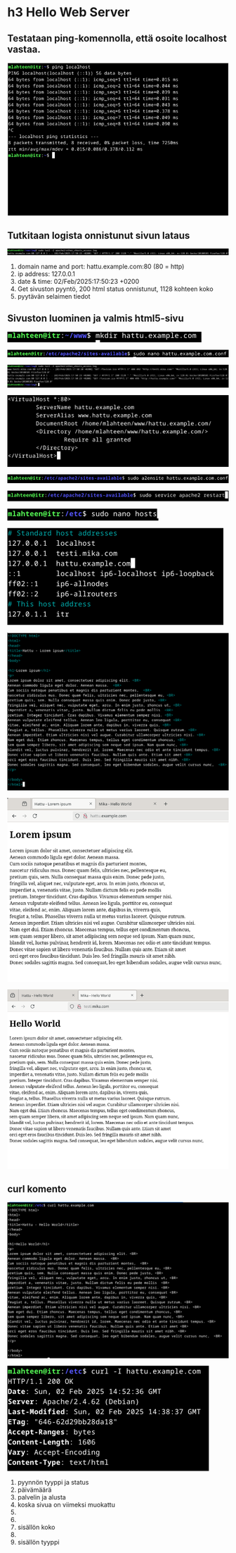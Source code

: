 # h3 Hello Web Server

## Testataan ping-komennolla, että osoite localhost vastaa.

![ping localhost -> Testataan, että osoite localhost vastaa.](https://github.com/mikacheese/linux-servers/blob/imagesh3/ping_localhost.png)

## Tutkitaan logista onnistunut sivun lataus

![katsotaan /var/log/apache2/other_vhosts_access.log tiedostosta onnistunut sivun lataus.](https://github.com/mikacheese/linux-servers/blob/imagesh3/Success_1.png)

1. domain name and port: hattu.example.com:80 (80 = http)
2. ip address: 127.0.0.1
3. date & time: 02/Feb/2025:17:50:23 +0200
4. Get sivuston pyyntö, 200 html status onnistunut, 1128 kohteen koko
5. pyytävän selaimen tiedot

## Sivuston luominen ja valmis html5-sivu

![kansion luonti sivustoa varten](https://github.com/mikacheese/linux-servers/blob/imagesh3/www_sivu_kansio.png)

![uuden sivuston apache conf tiedoston luonti](https://github.com/mikacheese/linux-servers/blob/imagesh3/hattuexamplecomconf.png)

![katsotaan /var/log/apache2/other_vhosts_access.log tiedostosta onnistunut sivun lataus.](https://github.com/mikacheese/linux-servers/blob/imagesh3/Success.png)

![hattu.example.com conf-tiedoston sisältö](https://github.com/mikacheese/linux-servers/blob/imagesh3/sites_availbale.png)

![sivuston aktivoiminen](https://github.com/mikacheese/linux-servers/blob/imagesh3/a2ensite.png)

![apache:n uudelleen käynnistäminen](https://github.com/mikacheese/linux-servers/blob/imagesh3/arestart.png)

![host tiedoston editointi](https://github.com/mikacheese/linux-servers/blob/imagesh3/nanohosts.png)

![hattu.example.com lisääminen hosts tiedostoon, jotta sitä voi kutsua omalla osoitteella](https://github.com/mikacheese/linux-servers/blob/imagesh3/hosts.png)

![hattu.example.com\index.html tiedoston tekeminen, joka on aloitussivu](https://github.com/mikacheese/linux-servers/blob/imagesh3/indexhtml.png)

![valmis sivu hattu...](https://github.com/mikacheese/linux-servers/blob/imagesh3/Hattu_1.png)

![valmis sivu mika...](https://github.com/mikacheese/linux-servers/blob/imagesh3/mika.png)

## curl komento

![curl-komento näyttää kohdesivun html rakenteen](https://github.com/mikacheese/linux-servers/blob/imagesh3/curl.png)

![curl_I komento näyttää sivuston pyynnön otsaketiedot](https://github.com/mikacheese/linux-servers/blob/imagesh3/curl_I.png)

1. pyynnön tyyppi ja status
2. päivämäärä
3. palvelin ja alusta
4. koska sivua on viimeksi muokattu
5.
6.
7. sisällön koko
8.
9. sisällön tyyppi

